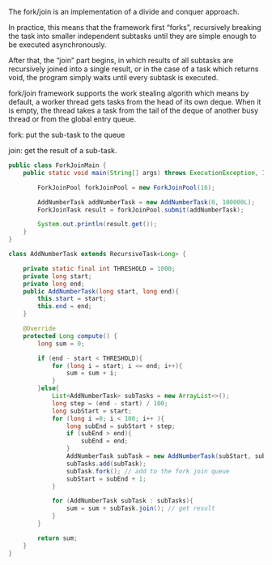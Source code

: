 The fork/join is an implementation of a divide and conquer approach.

In practice, this means that the framework first “forks”, recursively breaking the task into smaller independent subtasks until they are simple enough to be executed asynchronously.

After that, the “join” part begins, in which results of all subtasks are recursively joined into a single result, or in the case of a task which returns void, the program simply waits until every subtask is executed.

fork/join framework supports the work stealing algorith which means by default, a worker thread gets tasks from the head of its own deque. When it is empty, the thread takes a task from the tail of the deque of another busy thread or from the global entry queue.

fork: put the sub-task to the queue

join: get the result of a sub-task.

``` java
public class ForkJoinMain {
    public static void main(String[] args) throws ExecutionException, InterruptedException {

        ForkJoinPool forkJoinPool = new ForkJoinPool(16);

        AddNumberTask addNumberTask = new AddNumberTask(0, 100000L);
        ForkJoinTask result = forkJoinPool.submit(addNumberTask);

        System.out.println(result.get());
    }
}

class AddNumberTask extends RecursiveTask<Long> {

    private static final int THRESHOLD = 1000;
    private long start;
    private long end;
    public AddNumberTask(long start, long end){
        this.start = start;
        this.end = end;
    }

    @Override
    protected Long compute() {
        long sum = 0;

        if (end - start < THRESHOLD){
            for (long i = start; i <= end; i++){
                sum = sum + i;
            }
        }else{
            List<AddNumberTask> subTasks = new ArrayList<>();
            long step = (end - start) / 100;
            long subStart = start;
            for (long i =0; i < 100; i++ ){
                long subEnd = subStart + step;
                if (subEnd > end){
                    subEnd = end;
                }
                AddNumberTask subTask = new AddNumberTask(subStart, subEnd);
                subTasks.add(subTask);
                subTask.fork(); // add to the fork join queue
                subStart = subEnd + 1;
            }

            for (AddNumberTask subTask : subTasks){
                sum = sum + subTask.join(); // get result
            }
        }

        return sum;
    }
}

```

